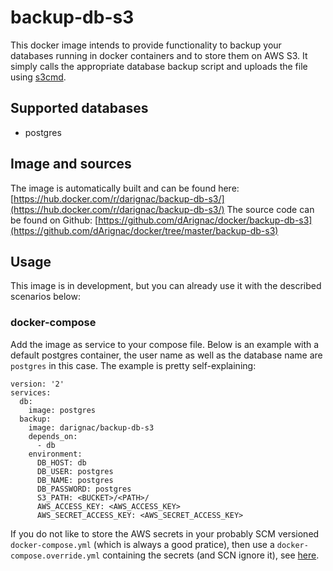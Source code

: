 # backup-db-s3
This docker image intends to provide functionality to backup your databases running in docker containers and to store them on AWS S3.
It simply calls the appropriate database backup script and uploads the file using [s3cmd](http://s3tools.org/s3cmd).

## Supported databases
- postgres

## Image and sources
The image is automatically built and can be found here: [https://hub.docker.com/r/darignac/backup-db-s3/](https://hub.docker.com/r/darignac/backup-db-s3/)
The source code can be found on Github: [https://github.com/dArignac/docker/backup-db-s3](https://github.com/dArignac/docker/tree/master/backup-db-s3)

## Usage
This image is in development, but you can already use it with the described scenarios below:

### docker-compose
Add the image as service to your compose file.
Below is an example with a default postgres container, the user name as well as the database name are `postgres` in this case.
The example is pretty self-explaining:

    version: '2'
    services:
      db:
        image: postgres
      backup:
        image: darignac/backup-db-s3
        depends_on:
          - db
        environment:
          DB_HOST: db
          DB_USER: postgres
          DB_NAME: postgres
          DB_PASSWORD: postgres
          S3_PATH: <BUCKET>/<PATH>/
          AWS_ACCESS_KEY: <AWS_ACCESS_KEY>
          AWS_SECRET_ACCESS_KEY: <AWS_SECRET_ACCESS_KEY>

If you do not like to store the AWS secrets in your probably SCM versioned `docker-compose.yml` (which is always a good pratice), then use a `docker-compose.override.yml` containing the secrets (and SCN ignore it), see [here](https://docs.docker.com/compose/extends/).